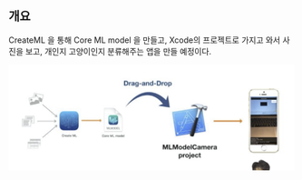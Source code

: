 
## 개요
CreateML 을 통해 Core ML model 을 만들고, Xcode의 프로젝트로 가지고 와서 사진을 보고, 개인지 고양이인지 분류해주는 앱을 만들 예정이다.

![MLModelCameraProject](./MLModelCameraProject.png)

